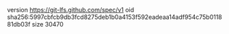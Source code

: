 version https://git-lfs.github.com/spec/v1
oid sha256:5997cbfcb9db3fcd8275deb1b0a4153f592eadeaa14adf954c75b011881db03f
size 30470
